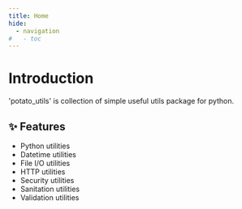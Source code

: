 ```yaml
---
title: Home
hide:
  - navigation
#   - toc
---
```


# Introduction

'potato_utils' is collection of simple useful utils package for python.

## ✨ Features

- Python utilities
- Datetime utilities
- File I/O utilities
- HTTP utilities
- Security utilities
- Sanitation utilities
- Validation utilities

